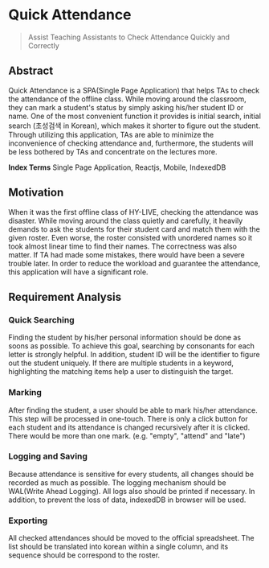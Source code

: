 # Quick Attendance

> Assist Teaching Assistants to Check Attendance Quickly and Correctly

## Abstract

Quick Attendance is a SPA(Single Page Application) that helps TAs to check
the attendance of the offline class. While moving around the classroom, they
can mark a student's status by simply asking his/her student ID or name. One
of the most convenient function it provides is initial search, initial search
(초성검색 in Korean), which makes it shorter to figure out the student.
Through utilizing this application, TAs are able to minimize the inconvenience
of checking attendance and, furthermore, the students will be less bothered by
TAs and concentrate on the lectures more.

**Index Terms** Single Page Application, Reactjs, Mobile, IndexedDB

## Motivation

When it was the first offline class of HY-LIVE, checking the attendance was
disaster. While moving around the class quietly and carefully, it heavily
demands to ask the students for their student card and match them with the
given roster. Even worse, the roster consisted with unordered names so it took
almost linear time to find their names. The correctness was also matter. If TA
had made some mistakes, there would have been a severe trouble later. In order
to reduce the workload and guarantee the attendance, this application will
have a significant role.

## Requirement Analysis

### Quick Searching

Finding the student by his/her personal information should be done as soons as
possible. To achieve this goal, searching by consonants for each letter is
strongly helpful. In addition, student ID will be the identifier to figure out
the student uniquely. If there are multiple students in a keyword,
highlighting the matching items help a user to distinguish the target.

### Marking

After finding the student, a user should be able to mark his/her attendance.
This step will be processed in one-touch. There is only a click button for
each student and its attendance is changed recursively after it is clicked.
There would be more than one mark. (e.g. "empty", "attend" and "late")

### Logging and Saving

Because attendance is sensitive for every students, all changes should be
recorded as much as possible. The logging mechanism should be WAL(Write Ahead
Logging). All logs also should be printed if necessary. In addition, to prevent
the loss of data, indexedDB in browser will be used.

### Exporting

All checked attendances should be moved to the official spreadsheet. The list
should be translated into korean within a single column, and its sequence
should be correspond to the roster.
